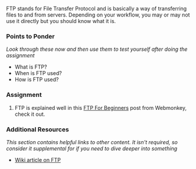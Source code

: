 FTP stands for File Transfer Protocol and is basically a way of transferring files to and from servers.  Depending on your workflow, you may or may not use it directly but you should know what it is.

### Points to Ponder

*Look through these now and then use them to test yourself after doing the assignment*

* What is FTP?
* When is FTP used?
* How is FTP used?

### Assignment

1. FTP is explained well in this [FTP For Beginners](http://www.webmonkey.com/2010/02/ftp_for_beginners/) post from Webmonkey, check it out.

### Additional Resources

*This section contains helpful links to other content. It isn't required, so consider it supplemental for if you need to dive deeper into something*


* [Wiki article on FTP](http://en.wikipedia.org/wiki/File_Transfer_Protocol)
